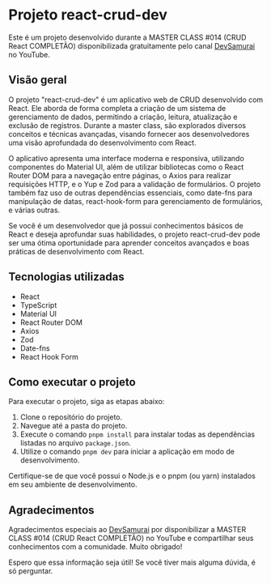 # Projeto react-crud-dev

Este é um projeto desenvolvido durante a MASTER CLASS #014 (CRUD React COMPLETÃO) disponibilizada gratuitamente pelo canal [DevSamurai](https://www.youtube.com/@DevSamurai) no YouTube.

## Visão geral

O projeto "react-crud-dev" é um aplicativo web de CRUD desenvolvido com React. Ele aborda de forma completa a criação de um sistema de gerenciamento de dados, permitindo a criação, leitura, atualização e exclusão de registros. Durante a master class, são explorados diversos conceitos e técnicas avançadas, visando fornecer aos desenvolvedores uma visão aprofundada do desenvolvimento com React.

O aplicativo apresenta uma interface moderna e responsiva, utilizando componentes do Material UI, além de utilizar bibliotecas como o React Router DOM para a navegação entre páginas, o Axios para realizar requisições HTTP, e o Yup e Zod para a validação de formulários. O projeto também faz uso de outras dependências essenciais, como date-fns para manipulação de datas, react-hook-form para gerenciamento de formulários, e várias outras.

Se você é um desenvolvedor que já possui conhecimentos básicos de React e deseja aprofundar suas habilidades, o projeto react-crud-dev pode ser uma ótima oportunidade para aprender conceitos avançados e boas práticas de desenvolvimento com React.

## Tecnologias utilizadas

- React
- TypeScript
- Material UI
- React Router DOM
- Axios
- Zod
- Date-fns
- React Hook Form

## Como executar o projeto

Para executar o projeto, siga as etapas abaixo:

1. Clone o repositório do projeto.
2. Navegue até a pasta do projeto.
3. Execute o comando `pnpm install` para instalar todas as dependências listadas no arquivo `package.json`.
4. Utilize o comando `pnpm dev` para iniciar a aplicação em modo de desenvolvimento.

Certifique-se de que você possui o Node.js e o pnpm (ou yarn) instalados em seu ambiente de desenvolvimento.

## Agradecimentos

Agradecimentos especiais ao [DevSamurai](https://www.youtube.com/@DevSamurai) por disponibilizar a MASTER CLASS #014 (CRUD React COMPLETÃO) no YouTube e compartilhar seus conhecimentos com a comunidade. Muito obrigado!

Espero que essa informação seja útil! Se você tiver mais alguma dúvida, é só perguntar.
